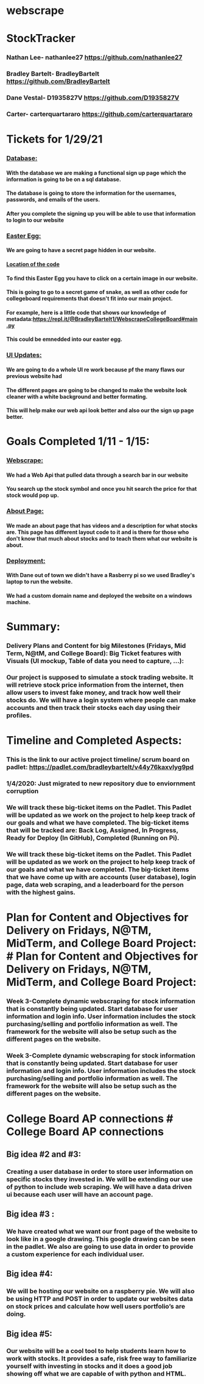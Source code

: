 # webscrape

# StockTracker

### Nathan Lee- nathanlee27 https://github.com/nathanlee27
### Bradley Bartelt- BradleyBartelt https://github.com/BradleyBartelt
### Dane Vestal- D1935827V https://github.com/D1935827V
### Carter- carterquartararo https://github.com/carterquartararo

# Tickets for 1/29/21
### <a href="https://github.com/D1935827V/webscrape2/projects/1#card-53867018" target="_blank">Database:</a>
#### With the database we are making a functional sign up page which the information is going to be on a sql database. 
#### The database is going to store the information for the usernames, passwords, and emails of the users.
#### After you complete the signing up you will be able to use that information to login to our website

### <a href="https://github.com/D1935827V/webscrape2/projects/1#card-53867131" target="_blank">Easter Egg:</a>
#### We are going to have a secret page hidden in our website.
#### <a href="https://github.com/D1935827V/webscrape2/blob/master/templates/easteregg.html" target="_blank">Location of the code</a>
#### To find this Easter Egg you have to click on a certain image in our website.
#### This is going to go to a secret game of snake, as well as other code for collegeboard requirements that doesn't fit into our main project.
#### For example, here is a little code that shows our knowledge of metadata:https://repl.it/@BradleyBartelt1/WebscrapeCollegeBoard#main.py
#### This could be emnedded into our easter egg.

### <a href="https://github.com/D1935827V/webscrape2/projects/1#card-53866938" target="_blank">UI Updates:</a> 
#### We are going to do a whole UI re work because pf the many flaws our previous website had
#### The different pages are going to be changed to make the website look cleaner with a white background and better formating.
#### This will help make our web api look better and also our the sign up page better.

# Goals Completed 1/11 - 1/15:
### <a href="https://github.com/D1935827V/webscrape2/projects/1#card-53867013" target="_blank">Webscrape:</a>
#### We had a Web Api that pulled data through a search bar in our website
#### You search up the stock symbol and once you hit search the price for that stock would pop up.
### <a href="https://github.com/D1935827V/webscrape2/projects/1#card-53867032" target="_blank">About Page:</a>
#### We made an about page that has videos and a description for what stocks are. This page has different layout code to it and is there for those who don't know that much about stocks and to teach them what our website is about.
### <a href="https://github.com/D1935827V/webscrape2/projects/1#card-53866990" target="_blank">Deployment:</a> 
#### With Dane out of town we didn't have a Rasberry pi so we used Bradley's laptop to run the website.
#### We had a custom domain name and deployed the website on a windows machine.

# Summary:
### Delivery Plans and Content for big Milestones (Fridays, Mid Term, N@tM, and College Board): Big Ticket features with Visuals (UI mockup, Table of data you need to capture, ...):
### Our project is supposed to simulate a stock trading website. It will retrieve stock price information from the internet, then allow users to invest fake money, and track how well their stocks do. We will have a login system where people can make accounts and then track their stocks each day using their profiles.

# Timeline and Completed Aspects:
### This is the link to our active project timeline/ scrum board on padlet: https://padlet.com/bradleybartelt/v44y76kaxvlyg9pd	
### 1/4/2020: Just migrated to new repository due to enviornment corruption

### We will track these big-ticket items on the Padlet. This Padlet will be updated as we work on the project to help keep track of our goals and what we have completed. The big-ticket items that will be tracked are: Back Log, Assigned, In Progress, Ready for Deploy (In GitHub), Completed (Running on Pi).   	
### We will track these big-ticket items on the Padlet. This Padlet will be updated as we work on the project to help keep track of our goals and what we have completed. The big-ticket items that we have come up with are accounts (user database), login page, data web scraping, and a leaderboard for the person with the highest gains.



# Plan for Content and Objectives for Delivery on Fridays, N@TM, MidTerm, and College Board Project:	# Plan for Content and Objectives for Delivery on Fridays, N@TM, MidTerm, and College Board Project:
### Week 3-Complete dynamic webscraping for stock information that is constantly being updated. Start database for user information and login info. User information includes the stock purchasing/selling and portfolio information as well. The framework for the website will also be setup such as the different pages on the website.	
### Week 3-Complete dynamic webscraping for stock information that is constantly being updated. Start database for user information and login info. User information includes the stock purchasing/selling and portfolio information as well. The framework for the website will also be setup such as the different pages on the website.


# College Board AP connections	# College Board AP connections
## Big idea #2 and #3:
### Creating a user database in order to store user information on specific stocks they invested in. We will be extending our use of python to include web scraping. We will have a data driven ui because each user will have an account page.

## Big idea #3 :
### We have created what we want our front page of the website to look like in a google drawing. This google drawing can be seen in the padlet. We also are going to use data in order to provide a custom experience for each individual user.

## Big idea #4: 
### We will be hosting our website on a raspberry pie. We will also be using HTTP and POST in order to update our websites data on stock prices and calculate how well users portfolio’s are doing. 

## Big idea #5:
### Our website will be a cool tool to help students learn how to work with stocks. It provides a safe, risk free way to familiarize yourself with investing in stocks and it does a good job showing off what we are capable of with python and HTML. 
